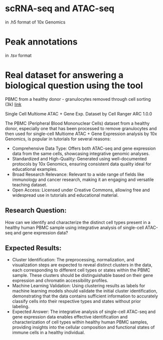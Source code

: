 # scRNA-seq and ATAC-seq
in .h5 format of 10x Genomics

# Peak annotations
in .tsv format

# Real dataset for answering a biological question using the tool

PBMC from a healthy donor - granulocytes removed through cell sorting (3k) [link](https://support.10xgenomics.com/single-cell-multiome-atac-gex/datasets/1.0.0/pbmc_granulocyte_sorted_3k)

Single Cell Multiome ATAC + Gene Exp. Dataset by Cell Ranger ARC 1.0.0

The PBMC (Peripheral Blood Mononuclear Cells) dataset from a healthy donor, especially one that has been processed to remove granulocytes and then used for single-cell Multiome ATAC + Gene Expression analysis by 10x Genomics, is popular in tutorials for several reasons:

* Comprehensive Data Type: Offers both ATAC-seq and gene expression data from the same cells, showcasing integrative genomic analyses.
* Standardized and High-Quality: Generated using well-documented protocols by 10x Genomics, ensuring consistent data quality ideal for educational examples.
* Broad Research Relevance: Relevant to a wide range of fields like immunology and cancer research, making it an engaging and versatile teaching dataset.
* Open Access: Licensed under Creative Commons, allowing free and widespread use in tutorials and educational material.


## Research Question:

How can we identify and characterize the distinct cell types present in a healthy human PBMC sample using integrative analysis of single-cell ATAC-seq and gene expression data?

## Expected Results:

* Cluster Identification: The preprocessing, normalization, and visualization steps are expected to reveal distinct clusters in the data, each corresponding to different cell types or states within the PBMC sample. These clusters should be distinguishable based on their gene expression and chromatin accessibility profiles.
* Machine Learning Validation: Using clustering results as labels for machine learning models should validate the initial cluster identification, demonstrating that the data contains sufficient information to accurately classify cells into their respective types and states without prior labeling.
* Expected Answer: The integrative analysis of single-cell ATAC-seq and gene expression data enables effective identification and characterization of cell types within healthy human PBMC samples, providing insights into the cellular composition and functional states of immune cells in a healthy individual.
